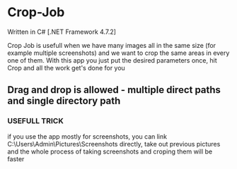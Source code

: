 # Crop-Job
Written in C# [.NET Framework 4.7.2]

Crop Job is usefull when we have many images all in the same size (for example multiple screenshots) and we want to crop the same areas in every one of them. With this app you just put the desired parameters once, hit Crop and all the work get's done for you

Drag and drop is allowed - multiple direct paths and single directory path
-------------
### USEFULL TRICK
if you use the app mostly for screenshots, you can link C:\Users\Admin\Pictures\Screenshots directly, take out previous pictures and the whole process of taking screenshots and croping them will be faster
